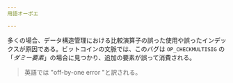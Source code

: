 ```yaml
---
用語オーボエ

---
```

多くの場合、データ構造管理における比較演算子の誤った使用や誤ったインデックスが原因である。ビットコインの文脈では、このバグは `OP_CHECKMULTISIG` の「*ダミー要素*」の場合に見つかり、追加の要素が誤って消費される。

> 英語では "off-by-one error "と訳される。